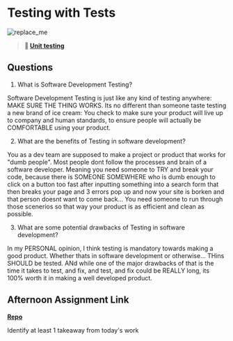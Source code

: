 # Testing with Tests

![replace_me](https://codeworks.blob.core.windows.net/public/assets/img/illustrations/placeholder.svg)

> **📖 [Unit testing](https://codeworksacademy.com/fs-student-guide/resources/wk8-9/03-Unit-Testing)**

## Questions

1. What is Software Development Testing?

Software Development Testing is just like any kind of testing anywhere: MAKE SURE THE THING WORKS.
Its no different than someone taste testing a new brand of ice cream: You check to make sure your product will live up to company and human standards, to ensure people will actually be COMFORTABLE using your product.


2. What are the benefits of Testing in software development?

You as a dev team are supposed to make a project or product that works for "dumb people".
Most people dont follow the processes and brain of a software developer. Meaning you need someone to TRY and break your code, because there is SOMEONE SOMEWHERE who is dumb enough to click on a button too fast after inputting something into a search form that then breaks your page and 3 errors pop up and now your site is borken and that person doesnt want to come back...
You need someone to run through those scenerios so that way your product is as efficient and clean as possible.


3. What are some potential drawbacks of Testing in software development?

In my PERSONAL opinion, I think testing is mandatory towards making a good product. Whether thats in software development or otherwise... THins SHOULD be tested. ANd while one of the major drawbacks of that is the time it takes to test, and fix, and test, and fix could be REALLY long, its 100% worth it in making a well developed product.


## Afternoon Assignment Link

**[Repo](https://github.com/TamraPeterson/bookNook)**

Identify at least 1 takeaway from today's work
